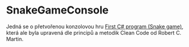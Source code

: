 # SnakeGameConsole
Jedná se o přetvořenou konzolovou hru [First C# program (Snake game)](https://codereview.stackexchange.com/questions/127515/first-c-program-snake-game), která ale byla upravená dle principů a metodik Clean Code od Robert C. Martin.
